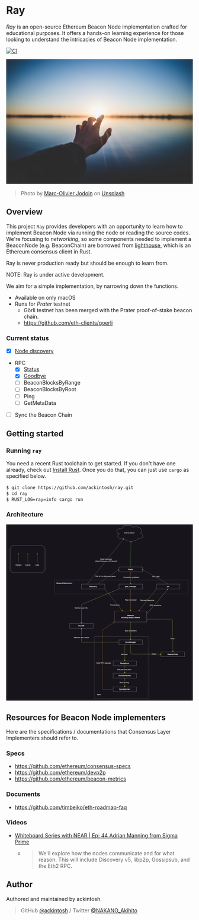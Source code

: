 # Ray

_Ray_ is an open-source Ethereum Beacon Node implementation crafted for educational purposes. It offers a hands-on learning experience for those looking to understand the intricacies of Beacon Node implementation.

[![CI](https://github.com/ackintosh/ray/actions/workflows/ci.yml/badge.svg)](https://github.com/ackintosh/ray/actions/workflows/ci.yml)

![banner image](https://raw.githubusercontent.com/ackintosh/ray/898488c66bf520a5df71a8d28c562b12355af9ee/banner.jpeg)

> Photo by [Marc-Olivier Jodoin](https://unsplash.com/@marcojodoin?utm_source=unsplash&utm_medium=referral&utm_content=creditCopyText) on [Unsplash](https://unsplash.com/?utm_source=unsplash&utm_medium=referral&utm_content=creditCopyText)

## Overview

This project `Ray` provides developers with an opportunity to learn how to implement Beacon Node via running the node or reading the source codes. We're focusing to _networking_, so some components needed to implement a BeaconNode (e.g. BeaconChain) are borrowed from [lighthouse](https://github.com/sigp/lighthouse), which is an Ethereum consensus client in Rust.

Ray is never production ready but should be enough to learn from.

NOTE: Ray is under active development.

We aim for a simple implementation, by narrowing down the functions. 

- Available on only macOS
- Runs for _Prater_ testnet
  - Görli testnet has been merged with the Prater proof-of-stake beacon chain.
  - https://github.com/eth-clients/goerli

### Current status

- [x] [Node discovery](https://github.com/ethereum/consensus-specs/blob/dev/specs/phase0/p2p-interface.md#the-discovery-domain-discv5)
- RPC
  - [x] [Status](https://github.com/ethereum/consensus-specs/blob/dev/specs/phase0/p2p-interface.md#status)
  - [x] [Goodbye](https://github.com/ethereum/consensus-specs/blob/dev/specs/phase0/p2p-interface.md#goodbye)
  - [ ] BeaconBlocksByRange
  - [ ] BeaconBlocksByRoot
  - [ ] Ping
  - [ ] GetMetaData
- [ ] Sync the Beacon Chain

## Getting started

### Running `ray`

You need a recent Rust toolchain to get started. If you don't have one already, check out [Install Rust](https://www.rust-lang.org/tools/install). Once you do that, you can just use `cargo` as specified below.

```shell
$ git clone https://github.com/ackintosh/ray.git
$ cd ray
$ RUST_LOG=ray=info cargo run
```

### Architecture

![Architecture](https://raw.githubusercontent.com/ackintosh/ray/main/diagrams/architecture.png)

## Resources for Beacon Node implementers

Here are the specifications / documentations that Consensus Layer Implementers should refer to.

### Specs

- https://github.com/ethereum/consensus-specs
- https://github.com/ethereum/devp2p
- https://github.com/ethereum/beacon-metrics

### Documents

- https://github.com/timbeiko/eth-roadmap-faq

### Videos

- [Whiteboard Series with NEAR | Ep: 44 Adrian Manning from Sigma Prime](https://www.youtube.com/watch?v=XvWf6QMBO6k)  
  - > We'll explore how the nodes communicate and for what reason. This will include Discovery v5, libp2p, Gossipsub, and the Eth2 RPC.

## Author

Authored and maintained by ackintosh.

> GitHub [@ackintosh](https://github.com/ackintosh) / Twitter [@NAKANO_Akihito](https://twitter.com/NAKANO_Akihito)